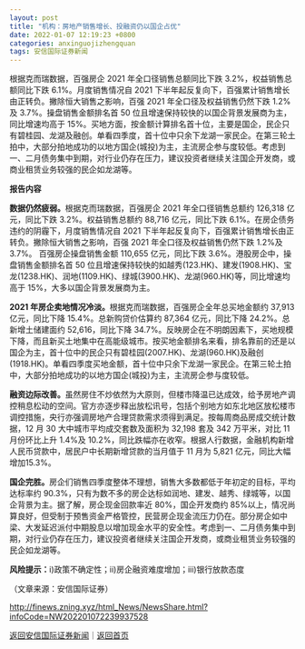 ```yaml
---
layout: post
title: "机构：房地产销售增长、投融资仍以国企占优"
date: 2022-01-07 12:19:23 +0800
categories: anxinguojizhengquan
tags: 安信国际证券新闻
---
```

<p>根据克而瑞数据，百强房企 2021 年全口径销售总额同比下跌 3.2%，权益销售总额同比下跌 6.1%。月度销售情况自 2021 下半年起反复向下，百强累计销售增长由正转负。撇除恒大销售之影响，百强 2021 年全口径及权益销售仍然下跌 1.2%及 3.7%。操盘销售金额排名首 50 位且增速保持较快的以国企背景发展商为主，同比增速均高于 15%。买地方面，按金额计算排名首十位，主要是国企，民企只有碧桂园、龙湖及融创。单看四季度，首十位中只余下龙湖一家民企。在第三轮土拍中，大部分拍地成功的以地方国企(城投)为主，主流房企参与度较低。考虑到一、二月债务集中到期，对行业仍存在压力，建议投资者继续关注国企开发商，或商业租赁业务较强的民企如龙湖等。</p><p><strong>报告内容</strong></p><p><strong>数据仍然疲弱。</strong>根据克而瑞数据，百强房企 2021 年全口径销售总额约 126,318 亿元，同比下跌 3.2%。权益销售总额约 88,716 亿元，同比下跌 6.1%。在房企债务违约的阴霾下，月度销售情况自 2021 下半年起反复向下，百强累计销售增长由正转负。撇除恒大销售之影响，百强 2021 年全口径及权益销售仍然下跌 1.2%及 3.7%。 百强房企操盘销售金额 110,655 亿元，同比下跌 3.6%。港股房企中，操盘销售金额排名首 50 位且增速保持较快的如越秀(123.HK)、建发(1908.HK)、宝龙(1238.HK)、润地(1109.HK)、绿城(3900.HK)、龙湖(960.HK)等，同比增速均高于 15%，大多以国企背景发展商为主。</p><p><strong>2021 年房企卖地情况冷淡。</strong>根据克而瑞数据，百强房企全年总买地金额约 37,913亿元，同比下降 15.4%。总新购贷价估算约 87,364 亿元，同比下降 24.2%。总新增土储建面约 52,616，同比下降 34.7%。反映房企在不明朗因素下，买地规模下降，而且新买土地集中在高能级城市。按买地金额排名来看，排名靠前的还是以国企为主，首十位中的民企只有碧桂园(2007.HK)、龙湖(960.HK)及融创(1918.HK)。单看四季度买地金额，首十位中只余下龙湖一家民企。在第三轮土拍中，大部分拍地成功的以地方国企(城投)为主，主流房企参与度较低。</p><p><strong>融资边际改善。</strong>虽然房住不炒依然为大原则，但楼市降温已达成效，给予房地产调控稍息松动的空间。官方亦逐步释出放松讯号，包括个别地方如东北地区放松楼市调控措施，央行亦强调房地产合理贷款需求须得到满足。按每周商品房成交统计数据，12 月 30 大中城市平均成交套数及面积为 32,198 套及 342 万平米，对比 11 月份环比上升 1.4%及 10.2%，同比跌幅亦在收窄。根据人行数据，金融机构新增人民币贷款中，居民户中长期新增贷款的当月值于 11 月为 5,821 亿元，同比大幅增加15.3%。</p><p><strong>国企完胜。</strong>房企们销售四季度整体不理想，销售大多数都低于年初定的目标，平均达标率约 90.3%，只有为数不多的房企达标如润地、建发、越秀、绿城等，以国企背景为主。据了解，房企现金回款率近 80%，国企开发商约 85%以上，情况尚算良好，但受制于预售资金严格管控，民营房企现金流压力仍在。部分房企如中梁、大发延迟派付中期股息以增加现金水平的安全性。考虑到一、二月债务集中到期，对行业仍存在压力，建议投资者继续关注国企开发商，或商业租赁业务较强的民企如龙湖等。</p><p><strong>风险提示：</strong>i)政策不确定性；ii)房企融资难度增加；iii)银行放款态度</p><p class="em_media">（文章来源：安信国际证券）</p>

<http://finews.zning.xyz/html_News/NewsShare.html?infoCode=NW202201072239937528>

[返回安信国际证券新闻](//finews.withounder.com/category/anxinguojizhengquan.html)｜[返回首页](//finews.withounder.com/)